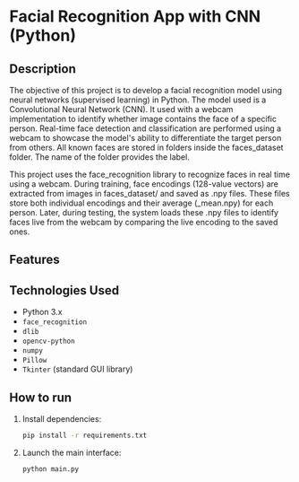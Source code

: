 #  Facial Recognition App with CNN (Python)

## Description 
The objective of this project is to develop a facial recognition model using neural networks (supervised learning) in Python. The model used is a Convolutional Neural Network (CNN). It used with a webcam implementation to identify whether image contains the face of a specific person. Real-time face detection and classification are performed using a webcam to showcase the model's ability to differentiate the target person from others. All known faces are stored in folders inside the faces_dataset folder. The name of the folder provides the label.

This project uses the face_recognition library to recognize faces in real time using a webcam. During training, face encodings (128-value vectors) are extracted from images in faces_dataset/ and saved as .npy files. These files store both individual encodings and their average (_mean.npy) for each person. Later, during testing, the system loads these .npy files to identify faces live from the webcam by comparing the live encoding to the saved ones.

## Features 

## Technologies Used 
- Python 3.x
- `face_recognition`
- `dlib`
- `opencv-python`
- `numpy`
- `Pillow`
- `Tkinter` (standard GUI library)

## How to run 
1. Install dependencies: 
   ```bash
   pip install -r requirements.txt

2. Launch the main interface: 
    ```bash
    python main.py 